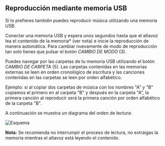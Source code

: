 ## Reproducción mediante memoria USB

Si lo prefieres también puedes reproducir música utilizando una memoria USB. 

Conectar una memoria USB y espera unos segundos hasta que el altavoz lea el contenido de la memoria* (ver nota) e inicie la reproducción de manera automática. Para cambiar nuevamente de modo de reproducción tan solo tienes que pulsar el botón *CAMBIO DE MODO* (3).

Puedes navegar por las carpetas de tu memoria USB utilizando el botón *CAMBIO DE CARPETA* (5). Las carpetas contenidas en las memorias externas se leen en orden cronológico de escritura y las canciones contenidas en las carpetas se leen por orden alfabético.

Ejemplo: si al copiar dos carpetas de música con los nombres "A" y "B" copiamos el primero en al carpeta "B" y después en     la carpeta "A", la primera canción al reproducir será la primera canción por orden alfabético de la carpeta "B".

   A continuación se muestra un diagrama del orden de lectura:

   ![Esquema](http://static.energysistem.com/images/manuals/42260/5492cea8f11f3.jpg)
  
  
  
**Nota:** Se recomienda no interrumpir el proceso de lectura, no extraigas la memoria mientras el altavoz está leyendo el contenido.
